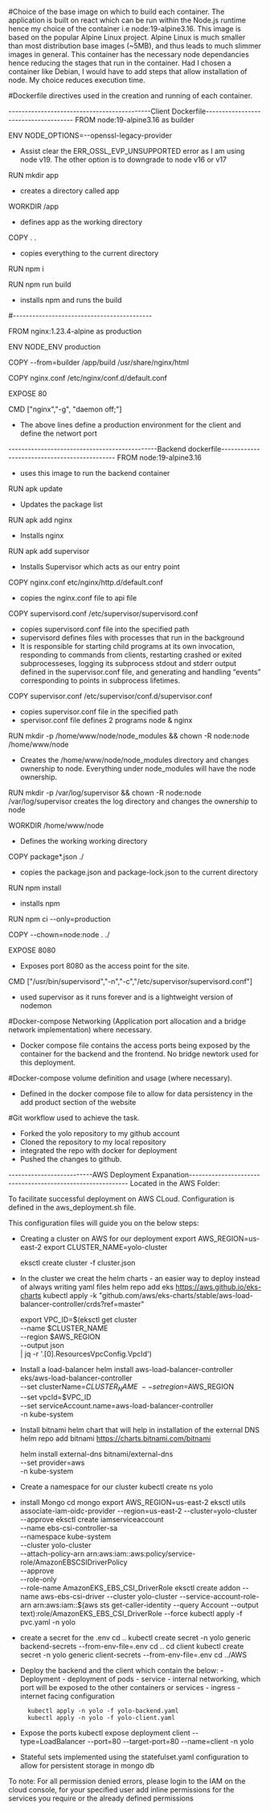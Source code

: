 #Choice of the base image on which to build each container.
The application is built on react which can be run within the Node.js runtime hence my choice of the container i.e node:19-alpine3.16. This image is based on the popular Alpine Linux project. Alpine Linux is much smaller than most distribution base images (~5MB), and thus leads to much slimmer images in general.
This container has the necessary node dependancies hence reducing the stages that run in the container. Had I chosen a container like Debian, I would have to add steps that allow installation of node. My choice reduces execution time.


#Dockerfile directives used in the creation and running of each container.

--------------------------------------------Client Dockerfile-------------------------------------
FROM node:19-alpine3.16 as builder

ENV NODE_OPTIONS=--openssl-legacy-provider     
- Assist clear the ERR_OSSL_EVP_UNSUPPORTED error as I am using node v19. The other option is to downgrade to node v16 or v17

RUN mkdir app
- creates a directory called app

WORKDIR /app
- defines app as the working directory

COPY . .
- copies everything to the current directory

RUN npm i

RUN npm run build
- installs npm and runs the build

#-------------------------------------------

FROM nginx:1.23.4-alpine as production

ENV NODE_ENV production

COPY --from=builder /app/build /usr/share/nginx/html

COPY nginx.conf /etc/nginx/conf.d/default.conf

EXPOSE 80

CMD ["nginx","-g", "daemon off;"]

- The above lines define a production environment for the client and define the networt port





----------------------------------------------Backend dockerfile---------------------------------------------
FROM node:19-alpine3.16    
- uses this image to run the backend container 

RUN apk update             
- Updates the package list

RUN apk add nginx 
- Installs nginx         

RUN apk add supervisor
- Installs Supervisor which acts as our entry point   

COPY nginx.conf etc/nginx/http.d/default.conf
- copies the nginx.conf file to api file

COPY supervisord.conf /etc/supervisor/supervisord.conf
- copies supervisord.conf file into the specified path
- supervisord defines files with processes that run in the background
- It is responsible for starting child programs at its own invocation, responding to commands from clients, restarting crashed or exited subprocesseses, logging its subprocess stdout and stderr output defined in the supervisor.conf file, and generating and handling “events” corresponding to points in subprocess lifetimes.

COPY supervisor.conf /etc/supervisor/conf.d/supervisor.conf
- copies supervisor.conf file in the specified path
- spervisor.conf file defines 2 programs node & nginx

RUN mkdir -p /home/www/node/node_modules && chown -R node:node /home/www/node
- Creates the /home/www/node/node_modules directory and changes ownership to node. Everything under node_modules will have the node ownership.

RUN mkdir -p /var/log/supervisor && chown -R node:node /var/log/supervisor
creates the log directory and changes the ownership to node

WORKDIR /home/www/node
- Defines the working working directory 

COPY package*.json ./
- copies the package.json and package-lock.json to the current directory

RUN npm install
- installs npm

RUN npm ci --only=production

COPY --chown=node:node . ./


EXPOSE 8080
- Exposes port 8080 as the access point for the site.

CMD ["/usr/bin/supervisord","-n","-c","/etc/supervisor/supervisord.conf"]
- used supervisor as it runs forever and is a lightweight version of nodemon


#Docker-compose Networking (Application port allocation and a bridge network implementation) where necessary.
- Docker compose file contains the access ports being exposed by the container for the backend and the frontend. No bridge newtork used for this deployment.



#Docker-compose volume definition and usage (where necessary).
- Defined in the docker compose file to allow for data persistency in the add product section of the website

#Git workflow used to achieve the task.
- Forked the yolo repository to my github account
- Cloned the repository to my local repository
- integrated the repo with docker for deployment
- Pushed the changes to github.


--------------------------AWS Deployment Expanation-----------------------------------------------------------
Located in the AWS Folder:

To facilitate successful deployment on AWS CLoud. Configuration is defined in the aws_deployment.sh file.

This configuration files will guide you on the below steps:

- Creating a cluster on AWS for our deployment
   export AWS_REGION=us-east-2
   export CLUSTER_NAME=yolo-cluster

   eksctl create cluster -f cluster.json  

- In the cluster we creat the helm charts - an easier way to deploy instead of always writing yaml files
   helm repo add eks https://aws.github.io/eks-charts
   kubectl apply -k "github.com/aws/eks-charts/stable/aws-load-balancer-controller/crds?ref=master"

   export VPC_ID=$(eksctl get cluster \
     --name $CLUSTER_NAME \
     --region $AWS_REGION \
     --output json \
     | jq -r '.[0].ResourcesVpcConfig.VpcId')


- Install a load-balancer
    helm install aws-load-balancer-controller eks/aws-load-balancer-controller \
    --set clusterName=$CLUSTER_NAME \
    --set region=$AWS_REGION \
    --set vpcId=$VPC_ID \
    --set serviceAccount.name=aws-load-balancer-controller \
    -n kube-system


- Install bitnami helm chart that will help in installation of the external DNS
   helm repo add bitnami https://charts.bitnami.com/bitnami

   helm install external-dns bitnami/external-dns \
      --set provider=aws \
      -n kube-system

- Create a namespace for our cluster
    kubectl create ns yolo


- install Mongo
   cd mongo
        export AWS_REGION=us-east-2
        eksctl utils associate-iam-oidc-provider --region=us-east-2 --cluster=yolo-cluster --approve
        eksctl create iamserviceaccount \
        --name ebs-csi-controller-sa \
        --namespace kube-system \
        --cluster yolo-cluster \
        --attach-policy-arn arn:aws:iam::aws:policy/service-role/AmazonEBSCSIDriverPolicy \
        --approve \
        --role-only \
        --role-name AmazonEKS_EBS_CSI_DriverRole
        eksctl create addon --name aws-ebs-csi-driver --cluster yolo-cluster --service-account-role-arn arn:aws:iam::$(aws sts get-caller-identity --query Account --output text):role/AmazonEKS_EBS_CSI_DriverRole --force
        kubectl apply -f pvc.yaml -n yolo
        

- create a secret for the .env
       cd ..
        kubectl create secret -n yolo generic backend-secrets --from-env-file=.env
        cd ..
        cd client
        kubectl create secret -n yolo generic client-secrets --from-env-file=.env
        cd ../AWS

- Deploy the backend and the client which contain the below:
        - Deployment - deployment of pods
        - service - internal networking, which port will be exposed to the other containers or services
        - ingress - internet facing configuration

        kubectl apply -n yolo -f yolo-backend.yaml
        kubectl apply -n yolo -f yolo-client.yaml

- Expose the ports
        kubectl expose deployment client --type=LoadBalancer --port=80 --target-port=80 --name=client -n yolo
               
- Stateful sets implemented using the statefulset.yaml configuration to allow for persistent storage in mongo db


To note:
For all permission denied errors, please login to the IAM on the cloud console, for your specified user add inline permissions for the services you require or the already defined permissions
